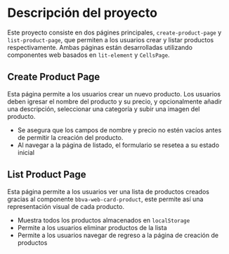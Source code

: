 # Descripción del proyecto

Este proyecto consiste en dos págines principales, `create-product-page` y `list-product-page`, que permiten a los usuarios crear y listar productos respectivamente.
Ambas páginas están desarrolladas utilizando componentes web basados en `lit-element` y `CellsPage`.

## Create Product Page

Esta página permite a los usuarios crear un nuevo producto. Los usuarios deben igresar el nombre del producto y su precio, y opcionalmente añadir una descripción, seleccionar una categoría y subir una imagen del producto.

- Se asegura que los campos de nombre y precio no estén vacíos antes de permitir la creación del producto.
- Al navegar a la página de listado, el formulario se resetea a su estado inicial

## List Product Page

Esta página permite a los usuarios ver una lista de productos creados gracias al componente `bbva-web-card-product`, este permite así una representación visual de cada producto.

- Muestra todos los productos almacenados en `localStorage`
- Permite a los usuarios eliminar productos de la lista
- Permite a los usuarios navegar de regreso a la página de creación de productos